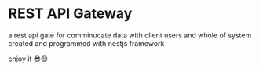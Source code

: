 # REST API Gateway

a rest api gate for comminucate data with client users and whole of system created and programmed with nestjs framework

enjoy it 😎😊

